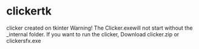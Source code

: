 # clickertk
clicker created on tkinter
Warning! The Clicker.exewill not start without  the _internal folder.
If you want to run the clicker, Download clicker.zip or clickersfx.exe
